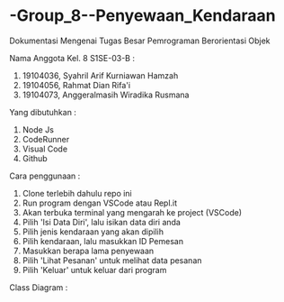 # -Group_8--Penyewaan_Kendaraan
Dokumentasi Mengenai Tugas Besar Pemrograman Berorientasi Objek


Nama Anggota Kel. 8 S1SE-03-B : 
1. 19104036, Syahril Arif Kurniawan Hamzah 
2. 19104056, Rahmat Dian Rifa'i 
3. 19104073, Anggeralmasih Wiradika Rusmana 


Yang dibutuhkan :
1. Node Js
2. CodeRunner
3. Visual Code
4. Github


Cara penggunaan :

1. Clone terlebih dahulu repo ini
2. Run program dengan VSCode atau Repl.it
3. Akan terbuka terminal yang mengarah ke project (VSCode)
4. Pilih 'Isi Data Diri', lalu isikan data diri anda
5. Pilih jenis kendaraan yang akan dipilih
6. Pilih kendaraan, lalu masukkan ID Pemesan
7. Masukkan berapa lama penyewaan
8. Pilih 'Lihat Pesanan' untuk melihat data pesanan
9. Pilih 'Keluar' untuk keluar dari program


Class Diagram :
